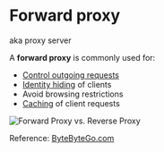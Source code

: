 # Forward proxy

aka proxy server

A **forward proxy** is commonly used for:
* [Control outgoing requests](./control-outgoing-requests.md)
* [Identity hiding](./identity-hiding.md) of clients
* Avoid browsing restrictions
* [Caching](./caching.md) of client requests

![Forward Proxy vs. Reverse Proxy](https://substackcdn.com/image/fetch/w_1456,c_limit,f_webp,q_auto:good,fl_progressive:steep/https%3A%2F%2Fbucketeer-e05bbc84-baa3-437e-9518-adb32be77984.s3.amazonaws.com%2Fpublic%2Fimages%2F257642d6-9742-432b-9ca8-2a866dea04dd_1445x1536.jpeg)

Reference: [ByteByteGo.com](https://blog.bytebytego.com/p/ep25-proxy-vs-reverse-proxy)
